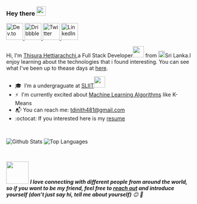 ### Hey there  <img src="https://media.giphy.com/media/hvRJCLFzcasrR4ia7z/giphy.gif" width="25px">
<a href="https://discord.gg/XTW52Kt">
<p align="left">
<a href="https://dev.to/thisura97">
  <img src="https://user-images.githubusercontent.com/16360374/87501757-be259100-c614-11ea-854d-77405a469ca2.png" alt="Dev.to" height="45" />
</a>
<a href="https://dribbble.com/thisuraX">
    <img src="https://user-images.githubusercontent.com/16360374/87503301-b536be80-c618-11ea-8c99-45cce807ce83.png" alt="Dribbble" height="45" />
  </a>
   
  <a href="https://twitter.com/thisura19">
    <img src="https://user-images.githubusercontent.com/16360374/87503304-b5cf5500-c618-11ea-88ad-eebb40f570b2.png" alt="Twitter" height="45" />
  </a>
   <a href="https://lk.linkedin.com/in/thisurahettiarachchi">
    <img src="https://raw.githubusercontent.com/Raymo111/Raymo111/master/socials/linkedin.png" alt="LinkedIn" height="45" />
 
  </a>
</p>

Hi, I'm [Thisura Hettiarachchi](https://lk.linkedin.com/in/thisurahettiarachchi),a Full Stack Developer<img src="https://media.giphy.com/media/WUlplcMpOCEmTGBtBW/giphy.gif" width="30">  from <img src="https://www.flaticon.com/svg/static/icons/svg/299/299821.svg" width="18">Sri Lanka.I enjoy learning about the technologies that i found interesting. You can see what I've been up to thease days at [here](theoweb97.herokuapp.com).

-  :mortar_board: &nbsp;I’m a undergraguate at [SLIIT](https://sliit.lk)<img src="https://media.giphy.com/media/fYSnHlufseco8Fh93Z/giphy.gif" width="30">
- ⚡️ &nbsp;I'm currently excited about [Machine Learning Algorithms]() like K-Means
- :mailbox_with_mail: You can reach me: [tdinith481@gmail.com]()
- :octocat: If you interested here is my [resume](https://drive.google.com/file/d/1zFTO09e10yvrxgJ_V0P3DRehyi1SeGy3/view?usp=sharing)

<br />
<p align="left">
  <img align="top" src="https://github-readme-stats.vercel.app/api?username=thisura97&show_icons=true&hide_title=false&include_all_commits=true&count_private=true&hide=[%22contribs%22]" alt="Github Stats" />
  <img align="top" src="https://github-readme-stats.vercel.app/api/top-langs/?username=thisura97&langs_count=9b&hide=css&layout=compact" alt="Top Languages" />
</p>

<br />

<!-- Feel free to reach out and introduce yourself :D-->
<img src="https://media.giphy.com/media/LnQjpWaON8nhr21vNW/giphy.gif" width="60"> <em><b>I love connecting with different people from around the world, so if you want to be my friend, feel free to <a href="https://www.facebook.com/thisura97">reach out</a> and introduce yourself (don’t just say hi, tell me about yourself)</b> 😊 💜</em>

<!--The End, special thanks to all the wonderful people who made
the GitHub profile readme stats/workflows to make my profile look
fabulously dynamic ❤️-->
